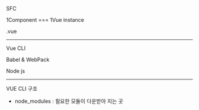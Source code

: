 SFC

1Component === 1Vue instance

.vue

---

Vue CLI

Babel & WebPack



Node js





----

VUE CLI 구조

* node_modules : 필요한 모듈이 다운받아 지는 곳

